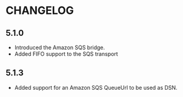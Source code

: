 CHANGELOG
=========

5.1.0
-----

 * Introduced the Amazon SQS bridge.
 * Added FIFO support to the SQS transport

5.1.3
-----

 * Added support for an Amazon SQS QueueUrl to be used as DSN.
